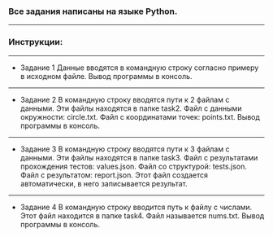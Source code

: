### Все задания написаны на языке Python.
---
### Инструкции:
---
* Задание 1
Данные вводятся в командную строку согласно примеру в исходном файле. Вывод программы в консоль.
---
* Задание 2
В командную строку вводятся пути к 2 файлам с данными. Эти файлы находятся в папке task2. Файл с данными окружности: circle.txt. Файл с координатами точек: points.txt. Вывод программы в консоль.
---
* Задание 3
В командную строку вводятся пути к 3 файлам с данными. Эти файлы находятся в папке task3. Файл с результатами прохождения тестов: values.json. Файл со структурой: tests.json. Файл с результатом: report.json. Этот файл создается автоматически, в него записывается результат.
---
* Задание 4
В командную строку вводится путь к файлу c числами. Этот файл находится в папке task4. Файл называется nums.txt. Вывод программы в консоль.

